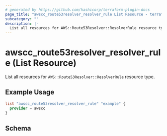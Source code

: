 ```yaml
---
# generated by https://github.com/hashicorp/terraform-plugin-docs
page_title: "awscc_route53resolver_resolver_rule List Resource - terraform-provider-awscc"
subcategory: ""
description: |-
  List all resources for AWS::Route53Resolver::ResolverRule resource type.
---
```


# awscc_route53resolver_resolver_rule (List Resource)

List all resources for `AWS::Route53Resolver::ResolverRule` resource type.

## Example Usage

```terraform
list "awscc_route53resolver_resolver_rule" "example" {
  provider = awscc
}
```

<!-- schema generated by tfplugindocs -->
## Schema

